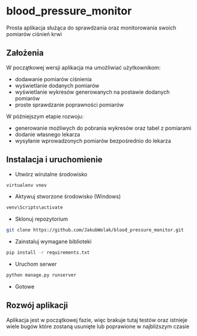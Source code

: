 # blood_pressure_monitor
Prosta aplikacja służąca do sprawdzania oraz monitorowania swoich pomiarów ciśnień krwi

## Założenia
W początkowej wersji aplikacja ma umożliwiać użytkownikom:
* dodawanie pomiarów ciśnienia
* wyświetlanie dodanych pomiarów
* wyświetlanie wykresów generowanych na postawie dodanych pomiarów
* proste sprawdzanie poprawności pomiarów

W późniejszym etapie rozwoju:
- generowanie możliwych do pobrania wykresów oraz tabel z pomiarami
- dodanie własnego lekarza
- wysyłanie wprowadzonych pomiarów bezpośrednio do lekarza

## Instalacja i uruchomienie
- Utwórz wirutalne środowisko
```bash
virtualenv vnev
```
- Aktywuj stworzone środowisko (Windows)
```bash
venv\Scripts\activate
```
- Sklonuj repozytorium
```bash
git clone https://github.com/JakubWolak/blood_pressure_monitor.git
```
- Zainstaluj wymagane biblioteki
```bash
pip install -r requirements.txt
```
- Uruchom serwer
```bash
python manage.py runserver
```
- Gotowe

## Rozwój aplikacji
Aplikacja jest w początkowej fazie, więc brakuje tutaj testów oraz istnieje wiele bugów które zostaną usunięte lub poprawione w najbliższym czasie